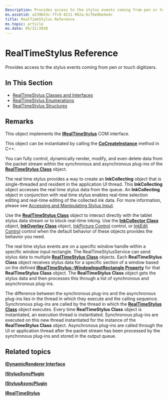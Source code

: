 ```yaml
---
Description: Provides access to the stylus events coming from pen or touch digitizers.
ms.assetid: a239b53c-7fc9-4211-962a-6cfbe0be4e4c
title: RealTimeStylus Reference
ms.topic: article
ms.date: 05/31/2018
---
```


# RealTimeStylus Reference

Provides access to the stylus events coming from pen or touch digitizers.

## In This Section

-   [RealTimeStylus Classes and Interfaces](realtimestylus-classes-and-interfaces.md)
-   [RealTimeStylus Enumerations](realtimestylus-enumerations.md)
-   [RealTimeStylus Structures](realtimestylus-structures.md)

## Remarks

This object implements the [**IRealTimeStylus**](/windows/desktop/api/RTSCom/nn-rtscom-irealtimestylus) COM interface.

This object can be instantiated by calling the [**CoCreateInstance**](https://msdn.microsoft.com/library/ms686615(v=VS.85).aspx) method in C++.

You can fully control, dynamically render, modify, and even delete data from the packet stream within the synchronous and asynchronous plug-ins of the [**RealTimeStylus Class**](realtimestylus-class.md) object.

The real time stylus provides a way to create an **InkCollecting** object that is single-threaded and resident in the application UI thread. This **InkCollecting** object accesses the real time stylus data from the queue. An **InkCollecting** object in conjunction with real time stylus enables real-time selection editing and real-time editing of the collected ink data. For more information, please see [Accessing and Manipulating Stylus Input](accessing-and-manipulating-stylus-input.md).

Use the [**RealTimeStylus Class**](realtimestylus-class.md) object to interact directly with the tablet stylus data stream or to block real-time inking. Use the [**InkCollector Class**](inkcollector-class.md) object, [**InkOverlay Class**](inkoverlay-class.md) object, [InkPicture Control](inkpicture-control-reference.md) control, or [InkEdit Control](inkedit-control-reference.md) control when the default behavior of these objects provides the behavior you need.

The real time stylus events are on a specific window handle within a specific window input rectangle. The RealTimeStylusService can send stylus data to multiple [**RealTimeStylus Class**](realtimestylus-class.md) objects. Each **RealTimeStylus Class** object receives stylus data for a specific section of a window based on the defined [**IRealTimeStylus::WindowInputRectangle Property**](/windows/desktop/api/RTSCom/nf-rtscom-irealtimestylus-get_windowinputrectangle) for that **RealTimeStylus Class** object. The **RealTimeStylus Class** object gets the stylus data and then processes this through a list of synchronous and asynchronous plug-ins.

The difference between the synchronous plug-ins and the asynchronous plug-ins lies in the thread in which they execute and the calling sequence. Synchronous plug-ins are called by the thread in which the [**RealTimeStylus Class**](realtimestylus-class.md) object executes. Every time **RealTimeStylus Class** object is instantiated, an execution thread is instantiated. Synchronous plug-ins are executed on this new thread instantiated for the instance of the **RealTimeStylus Class** object. Asynchronous plug-ins are called through the UI or application thread after the packet stream has been processed by the synchronous plug-ins and stored in the output queue.

## Related topics

<dl> <dt>

[**IDynamicRenderer Interface**](/windows/desktop/api/RTSCom/nn-rtscom-idynamicrenderer)
</dt> <dt>

[**IStylusSyncPlugin**](https://msdn.microsoft.com/library/ms704312(v=VS.85).aspx)
</dt> <dt>

[**IStylusAsyncPlugin**](https://msdn.microsoft.com/library/ms702522(v=VS.85).aspx)
</dt> <dt>

[**IRealTimeStylus**](/windows/desktop/api/RTSCom/nn-rtscom-irealtimestylus)
</dt> </dl>

 

 



